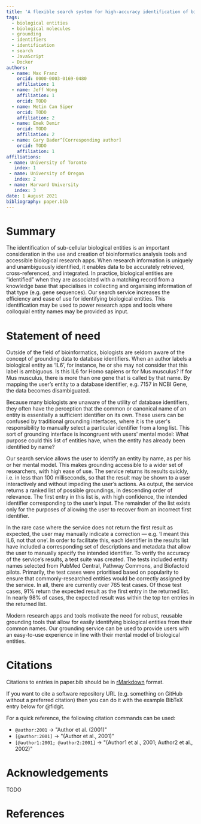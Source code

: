 ```yaml
---
title: 'A flexible search system for high-accuracy identification of biological molecules and entities'
tags:
  - biological entities
  - biological molecules
  - grounding
  - identifiers
  - identification
  - search
  - JavaScript
  - Docker
authors:
  - name: Max Franz
    orcid: 0000-0003-0169-0480
    affiliation: 1
  - name: Jeff Wong
    affiliation: 1
    orcid: TODO
  - name: Metin Can Siper
    orcid: TODO
    affiliation: 2
  - name: Emek Demir
    orcid: TODO
    affiliation: 2
  - name: Gary Bader^[Corresponding author]
    orcid: TODO
    affiliation: 1
affiliations:
 - name: University of Toronto
   index: 1
 - name: University of Oregon
   index: 2
 - name: Harvard University
   index: 3
date: 1 August 2021
bibliography: paper.bib
---
```


# Summary

The identification of sub-cellular biological entities is an important consideration in the use and creation of bioinformatics analysis tools and accessible biological research apps.  When research information is uniquely and unambiguously identified, it enables data to be accurately retrieved, cross-referenced, and integrated.  In practice, biological entities are “identified” when they are associated with a matching record from a knowledge base that specialises in collecting and organising information of that type (e.g. gene sequences).  Our search service increases the efficiency and ease of use for identifying biological entities.  This identification may be used to power research apps and tools where colloquial entity names may be provided as input.

# Statement of need

Outside of the field of bioinformatics, biologists are seldom aware of the concept of grounding data to database identifiers.  When an author labels a biological entity as ‘IL6’, for instance, he or she may not consider that this label is ambiguous.  Is this IL6 for Homo sapiens or for Mus musculus?  If for Mus musculus, there is more than one gene that is called by that name.  By mapping the user’s entity to a database identifier, e.g. 7157 in NCBI Gene, the data becomes disambiguated.

Because many biologists are unaware of the utility of database identifiers, they often have the perception that the common or canonical name of an entity is essentially a sufficient identifier on its own.  These users can be confused by traditional grounding interfaces, where it is the user's responsibility to manually select a particular identifier from a long list.  This sort of grounding interface is incongruent with users' mental model:  What purpose could this list of entities have, when the entity has already been identified by name?

Our search service allows the user to identify an entity by name, as per his or her mental model.  This makes grounding accessible to a wider set of researchers, with high ease of use.  The service returns its results quickly, i.e. in less than 100 milliseconds, so that the result may be shown to a user interactively and without impeding the user’s actions.  As output, the service returns a ranked list of possible groundings, in descending order of relevance.  The first entry in this list is, with high confidence, the intended identifier corresponding to the user’s input.  The remainder of the list exists only for the purposes of allowing the user to recover from an incorrect first identifier.

In the rare case where the service does not return the first result as expected, the user may manually indicate a correction — e.g. ‘I meant this IL6, not that one’.  In order to facilitate this, each identifier in the results list have included a corresponding set of descriptions and metadata that allow the user to manually specify the intended identifier.  To verify the accuracy of the service’s results, a test suite was created.  The tests included entity names selected from PubMed Central, Pathway Commons, and Biofactoid pilots.  Primarily, the test cases were prioritised based on popularity to ensure that commonly-researched entities would be correctly assigned by the service.  In all, there are currently over 765 test cases.  Of those test cases, 91% return the expected result as the first entry in the returned list.  In nearly 98% of cases, the expected result was within the top ten entries in the returned list.

Modern research apps and tools motivate the need for robust, reusable grounding tools that allow for easily identifying biological entities from their common names.  Our grounding service can be used to provide users with an easy-to-use experience in line with their mental model of biological entities.

# Citations

Citations to entries in paper.bib should be in
[rMarkdown](http://rmarkdown.rstudio.com/authoring_bibliographies_and_citations.html)
format.

If you want to cite a software repository URL (e.g. something on GitHub without a preferred
citation) then you can do it with the example BibTeX entry below for @fidgit.

For a quick reference, the following citation commands can be used:
- `@author:2001`  ->  "Author et al. (2001)"
- `[@author:2001]` -> "(Author et al., 2001)"
- `[@author1:2001; @author2:2001]` -> "(Author1 et al., 2001; Author2 et al., 2002)"


# Acknowledgements

TODO

# References

